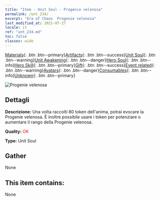```yaml
---
title: "Item - Unit Soul - Progenie velenosa"
permalink: /unt_234/
excerpt: "Era of Chaos  Progenie velenosa"
last_modified_at: 2021-07-27
locale: it
ref: "unt_234.md"
toc: false
classes: wide
---
```

 [Materials](/ItemsIT/){: .btn .btn--primary}[Artifacts](/ItemsIT/Artifacts/){: .btn .btn--success}[Unit Soul](/ItemsIT/UnitSoul/){: .btn .btn--warning}[Unit Awakening](/ItemsIT/UnitAwakening/){: .btn .btn--danger}[Hero Soul](/ItemsIT/HeroSoul/){: .btn .btn--info}[Hero Skill](/ItemsIT/HeroSkill/){: .btn .btn--primary}[Gift](/ItemsIT/Gift/){: .btn .btn--success}[Event related](/ItemsIT/Events/){: .btn .btn--warning}[Avatars](/ItemsIT/Avatars/){: .btn .btn--danger}[Consumables](/ItemsIT/Consumables/){: .btn .btn--info}[Unknown](/ItemsIT/Unknown/){: .btn .btn--primary}

 ![Progenie velenosa](/images/u/ti_yanmo.jpg)

## Dettagli
 **Descrizione:** Una volta raccolti 80 token dell'anima, potrai evocare la Progenie velenosa. È inoltre possibile usare i token per potenziare o aumentare il rango della Progenie velenosa.

 **Quality:** <span style="color: #FF0000">OK</span>

 **Type:** Unit Soul

## Gather

  None

## This item contains:

  None


